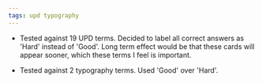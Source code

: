 ```yaml
---
tags: upd typography
---
```


* Tested against 19 UPD terms. Decided to label all correct answers as 'Hard' instead of 'Good'. Long term effect would be that these cards will appear sooner, which these terms I feel is important.

* Tested against 2 typography terms. Used 'Good' over 'Hard'.
